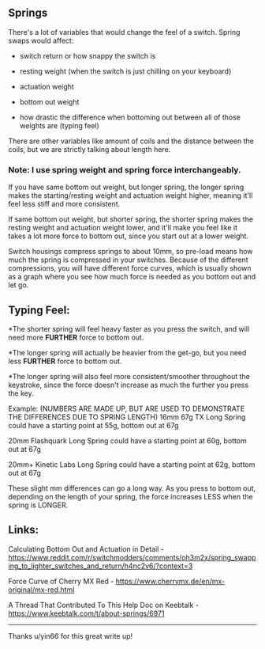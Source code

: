 ## Springs

There's a lot of variables that would change the feel of a switch. Spring swaps would affect:

* switch return or how snappy the switch is

* resting weight (when the switch is just chilling on your keyboard)

* actuation weight

* bottom out weight

* how drastic the difference when bottoming out between all of those weights are (typing feel)

There are other variables like amount of coils and the distance between the coils, but we are strictly talking about length here.

### Note: I use spring weight and spring force interchangeably.

If you have same bottom out weight, but longer spring, the longer spring makes the starting/resting weight and actuation weight higher, meaning it'll feel less stiff and more consistent.

If same bottom out weight, but shorter spring, the shorter spring makes the resting weight and actuation weight lower, and it'll make you feel like it takes a lot more force to bottom out, since you start out at a lower weight.

Switch housings compress springs to about 10mm, so pre-load means how much the spring is compressed in your switches. Because of the different compressions, you will have different force curves, which is usually shown as a graph where you see how much force is needed as you bottom out and let go.

## Typing Feel:

*The shorter spring will feel heavy faster as you press the switch, and will need more **FURTHER** force to bottom out.

*The longer spring will actually be heavier from the get-go, but you need less **FURTHER** force to bottom out.

*The longer spring will also feel more consistent/smoother throughout the keystroke, since the force doesn't increase as much the further you press the key.

Example: (NUMBERS ARE MADE UP, BUT ARE USED TO DEMONSTRATE THE DIFFERENCES DUE TO SPRING LENGTH) 16mm 67g TX Long Spring could have a starting point at 55g, bottom out at 67g

20mm Flashquark Long Spring could have a starting point at 60g, bottom out at 67g

20mm+ Kinetic Labs Long Spring could have a starting point at 62g, bottom out at 67g

These slight mm differences can go a long way. As you press to bottom out, depending on the length of your spring, the force increases LESS when the spring is LONGER.

## Links:

Calculating Bottom Out and Actuation in Detail - <https://www.reddit.com/r/switchmodders/comments/oh3m2x/spring_swapping_to_lighter_switches_and_return/h4nc2v6/?context=3>

Force Curve of Cherry MX Red - <https://www.cherrymx.de/en/mx-original/mx-red.html>

A Thread That Contributed To This Help Doc on Keebtalk - <https://www.keebtalk.com/t/about-springs/6971>

------
Thanks u/yin66 for this great write up!
